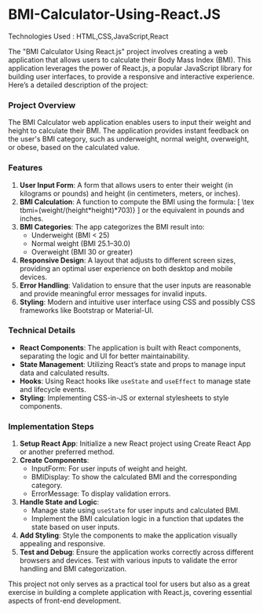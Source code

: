 # BMI-Calculator-Using-React.JS
Technologies Used : HTML,CSS,JavaScript,React

The "BMI Calculator Using React.js" project involves creating a web application that allows users to calculate their Body Mass Index (BMI). This application leverages the power of React.js, a popular JavaScript library for building user interfaces, to provide a responsive and interactive experience. Here’s a detailed description of the project:

### Project Overview
The BMI Calculator web application enables users to input their weight and height to calculate their BMI. The application provides instant feedback on the user's BMI category, such as underweight, normal weight, overweight, or obese, based on the calculated value. 

### Features
1. **User Input Form**: A form that allows users to enter their weight (in kilograms or pounds) and height (in centimeters, meters, or inches).
2. **BMI Calculation**: A function to compute the BMI using the formula:
   \[
   \tex tbmi=(weight/(height*height)*703)}
   \]
   or the equivalent in pounds and inches.
3. **BMI Categories**: The app categorizes the BMI result into:
   - Underweight (BMI < 25)
   - Normal weight (BMI 25.1–30.0)
   - Overweight (BMI 30 or greater)
4. **Responsive Design**: A layout that adjusts to different screen sizes, providing an optimal user experience on both desktop and mobile devices.
5. **Error Handling**: Validation to ensure that the user inputs are reasonable and provide meaningful error messages for invalid inputs.
6. **Styling**: Modern and intuitive user interface using CSS and possibly CSS frameworks like Bootstrap or Material-UI.

### Technical Details
- **React Components**: The application is built with React components, separating the logic and UI for better maintainability.
- **State Management**: Utilizing React’s state and props to manage input data and calculated results.
- **Hooks**: Using React hooks like `useState` and `useEffect` to manage state and lifecycle events.
- **Styling**: Implementing CSS-in-JS or external stylesheets to style components.

### Implementation Steps
1. **Setup React App**: Initialize a new React project using Create React App or another preferred method.
2. **Create Components**:
   - InputForm: For user inputs of weight and height.
   - BMIDisplay: To show the calculated BMI and the corresponding category.
   - ErrorMessage: To display validation errors.
3. **Handle State and Logic**:
   - Manage state using `useState` for user inputs and calculated BMI.
   - Implement the BMI calculation logic in a function that updates the state based on user inputs.
4. **Add Styling**: Style the components to make the application visually appealing and responsive.
5. **Test and Debug**: Ensure the application works correctly across different browsers and devices. Test with various inputs to validate the error handling and BMI categorization.

This project not only serves as a practical tool for users but also as a great exercise in building a complete application with React.js, covering essential aspects of front-end development.
